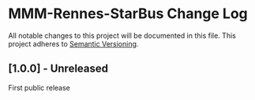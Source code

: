 # MMM-Rennes-StarBus Change Log
All notable changes to this project will be documented in this file.
This project adheres to [Semantic Versioning](http://semver.org/).

## [1.0.0] - Unreleased
First public release
